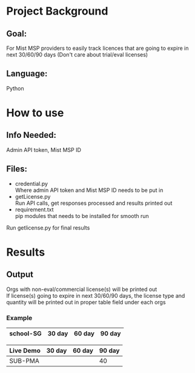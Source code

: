 # Project Background
## Goal: 
For Mist MSP providers to easily track licences that are going to expire in next 30/60/90 days (Don't care about trial/eval licenses)
## Language: 
Python

# How to use

## Info Needed: 
Admin API token, Mist MSP ID

## Files:
- credential.py\
Where admin API token and Mist MSP ID needs to be put in
- getLicense.py\
Run API calls, get responses processed and results printed out
- requirement.txt\
pip modules that needs to be installed for smooth run

Run getlicense.py for final results

# Results
## Output
Orgs with non-eval/commercial license(s) will be printed out\
If license(s) going to expire in next 30/60/90 days, the license type and quantity will be printed out in proper table field under each orgs
### Example
|school-SG |30 day|60 day|90 day|       
|----------|------|------|------|


|Live Demo |30 day|60 day|90 day|
|:---------|------|------|:-----|       
|SUB-PMA | | |40|                                      
